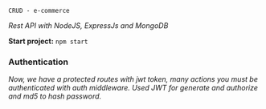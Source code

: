 ``CRUD - e-commerce``


<em>Rest API with NodeJS, ExpressJs and MongoDB</em>

<strong>Start project:</strong>
``npm start``


<h3>Authentication</h3>

<em>Now, we have a protected routes with jwt token, many actions you must be authenticated with auth middleware. Used JWT for generate and authorize and md5 to hash password.</em>
